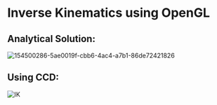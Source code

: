 # Inverse Kinematics using OpenGL
## Analytical Solution:
![154500286-5ae0019f-cbb6-4ac4-a7b1-86de72421826](https://user-images.githubusercontent.com/57908067/154500417-7eb0327b-995e-4021-bff1-60dee8b99726.gif)

## Using CCD:
![IK](https://user-images.githubusercontent.com/57908067/155179171-6168ac9a-9664-4789-8857-c800660f9cbd.gif)
